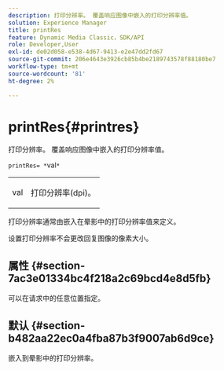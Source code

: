 ```yaml
---
description: 打印分辨率。 覆盖响应图像中嵌入的打印分辨率值。
solution: Experience Manager
title: printRes
feature: Dynamic Media Classic，SDK/API
role: Developer,User
exl-id: de02d058-e538-4d67-9413-e2e47dd2fd67
source-git-commit: 206e4643e3926cb85b4be2189743578f88180be7
workflow-type: tm+mt
source-wordcount: '81'
ht-degree: 2%

---
```


# printRes{#printres}

打印分辨率。 覆盖响应图像中嵌入的打印分辨率值。

`printRes= *`val`*`

<table id="simpletable_3B5576DD070547538E74D4059B3E8251"> 
 <tr class="strow"> 
  <td class="stentry"> <p><span class="varname"> val</span> </p> </td> 
  <td class="stentry"> <p>打印分辨率(dpi)。 </p></td> 
 </tr> 
</table>

打印分辨率通常由嵌入在晕影中的打印分辨率值来定义。

设置打印分辨率不会更改回复图像的像素大小。

## 属性 {#section-7ac3e01334bc4f218a2c69bcd4e8d5fb}

可以在请求中的任意位置指定。

## 默认 {#section-b482aa22ec0a4fba87b3f9007ab6d9ce}

嵌入到晕影中的打印分辨率。
